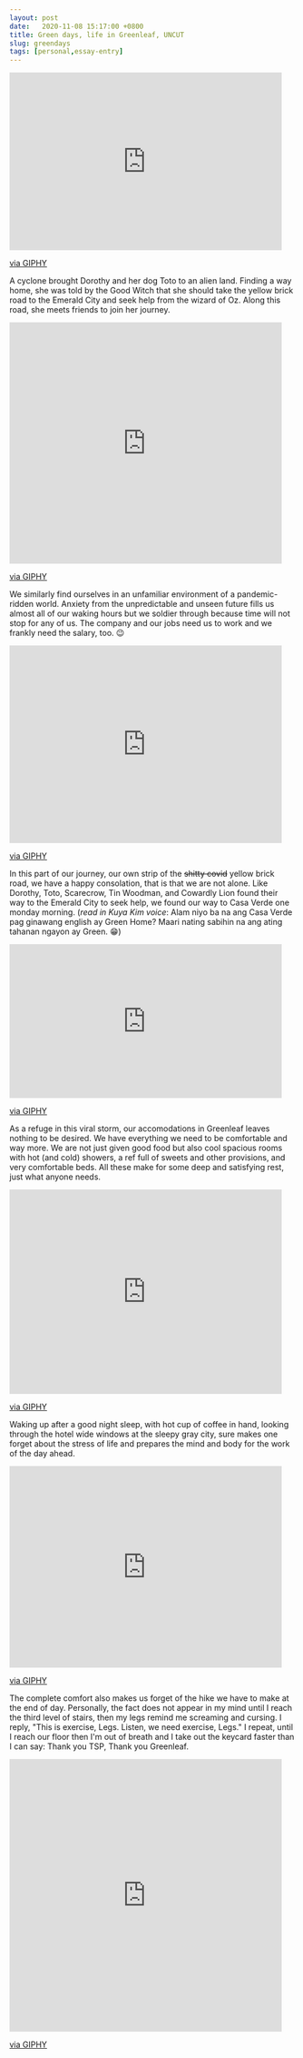 ```yaml
---
layout: post
date:   2020-11-08 15:17:00 +0800
title: Green days, life in Greenleaf, UNCUT
slug: greendays
tags: [personal,essay-entry]
---
```

<iframe src="https://giphy.com/embed/7wkFb7g04vyMg" width="480" height="313" frameBorder="0" class="giphy-embed" allowFullScreen></iframe><p><a href="https://giphy.com/gifs/wizard-of-oz-scarecrow-dorothy-gale-7wkFb7g04vyMg">via GIPHY</a></p>

A cyclone brought Dorothy and her dog Toto to an alien land. Finding a way home, she was told by the Good Witch that she should take the yellow brick road to the Emerald City and seek help from the wizard of Oz. Along this road, she meets friends to join her journey.

<iframe src="https://giphy.com/embed/13eay0HFG25jy0" width="480" height="425" frameBorder="0" class="giphy-embed" allowFullScreen></iframe><p><a href="https://giphy.com/gifs/wizard-of-oz-13eay0HFG25jy0">via GIPHY</a></p>

We similarly find ourselves in an unfamiliar environment of a pandemic-ridden world. Anxiety from the unpredictable and unseen future fills us almost all of our waking hours but we soldier through because time will not stop for any of us. The company and our jobs need us to work and we frankly need the salary, too. 😉

<iframe src="https://giphy.com/embed/KzPhDm4lBUPDQ1c7du" width="480" height="348" frameBorder="0" class="giphy-embed" allowFullScreen></iframe><p><a href="https://giphy.com/gifs/memecandy-KzPhDm4lBUPDQ1c7du">via GIPHY</a></p>

In this part of our journey, our own strip of the ~~shitty covid~~ yellow brick road, we have a happy consolation, that is that we are not alone. Like Dorothy, Toto, Scarecrow, Tin Woodman, and Cowardly Lion found their way to the Emerald City to seek help, we found our way to Casa Verde one monday morning. (*read in Kuya Kim voice*: Alam niyo ba na ang Casa Verde pag ginawang english ay Green Home? Maari nating sabihin na ang ating tahanan ngayon ay Green. 😁)

<iframe src="https://giphy.com/embed/l0NwHXQy3kUSfFF60" width="480" height="271" frameBorder="0" class="giphy-embed" allowFullScreen></iframe><p><a href="https://giphy.com/gifs/justin-brain-mind-blown-l0NwHXQy3kUSfFF60">via GIPHY</a></p>

As a refuge in this viral storm, our accomodations in Greenleaf leaves nothing to be desired. We have everything we need to be comfortable and way more. We are not just given good food but also cool spacious rooms with hot (and cold) showers, a ref full of sweets and other provisions, and very comfortable beds. All these make for some deep and satisfying rest, just what anyone needs.

<iframe src="https://giphy.com/embed/xT5LMCX3w3RQTMregw" width="480" height="360" frameBorder="0" class="giphy-embed" allowFullScreen></iframe><p><a href="https://giphy.com/gifs/season-20-the-simpsons-20x3-xT5LMCX3w3RQTMregw">via GIPHY</a></p>

Waking up after a good night sleep, with hot cup of coffee in hand, looking through the hotel wide windows at the sleepy gray city, sure makes one forget about the stress of life and prepares the mind and body for the work of the day ahead. 

<iframe src="https://giphy.com/embed/3nbxypT20Ulmo" width="480" height="355" frameBorder="0" class="giphy-embed" allowFullScreen></iframe><p><a href="https://giphy.com/gifs/coffee-morning-3nbxypT20Ulmo">via GIPHY</a></p>

The complete comfort also makes us forget of the hike we have to make at the end of day. Personally, the fact does not appear in my mind until I reach the third level of stairs, then my legs remind me screaming and cursing. I reply, "This is exercise, Legs. Listen, we need exercise, Legs." I repeat, until I reach our floor then I'm out of breath and I take out the keycard faster than I can say: Thank you TSP, Thank you Greenleaf. 

<iframe src="https://giphy.com/embed/26gsjCZpPolPr3sBy" width="480" height="480" frameBorder="0" class="giphy-embed" allowFullScreen></iframe><p><a href="https://giphy.com/gifs/latenightseth-thanks-thank-you-26gsjCZpPolPr3sBy">via GIPHY</a></p>